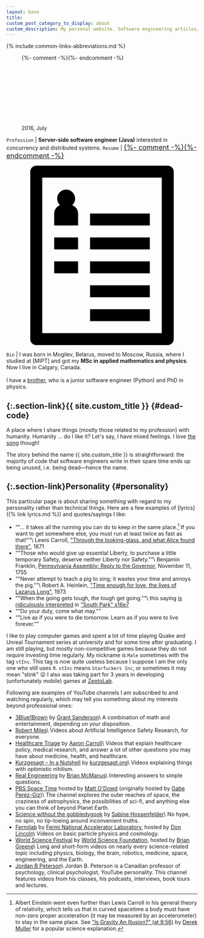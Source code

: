 ```yaml
---
layout: base
title:
custom_post_category_to_display: about
custom_description: My personal website. Software engineering articles/notes/thoughts written by me and occasionally other stuff.
---
```

{% include common-links-abbreviations.md %}

<figure style="display: block">
  {%- comment -%}<!-- -webkit-clip-path is for iOS Safari -->{%- endcomment -%}
  <img src="{% link /assets/img/face.png %}" alt="Me" style="clip-path: circle(49% at 50% 50%); -webkit-clip-path: circle(49% at 50% 50%); width: 12em; height: auto; display: block; margin-left: auto; margin-right: auto;">
  <figcaption>2016, July</figcaption>
</figure>

`Profession` | **Server-side software engineer (Java)** interested in concurrency and distributed systems.
`Resume` | <a class="button" style="font-size: 1.3em;" href="{% link resume.md %}" title="Resume">{%- comment -%}<!-- /assets/img/resume-badge.svg -->{%- endcomment -%}<svg class="svg-button" enable-background="new 0 0 96 96" version="1.1" viewBox="0 0 96 96" xmlns="http://www.w3.org/2000/svg"><path d="M72,63H42v6h30V63z M72,75H42v6h30V75z M72,27H42v6h30V27z M72,39H42v6h30V39z M72,51H42v6h30V51z M36,51H24v6h12V51z M81,3  H15c-1.657,0-3,1.343-3,3v84c0,1.657,1.343,3,3,3h66c1.657,0,3-1.343,3-3V6C84,4.343,82.657,3,81,3z M78,87H18V9h60V87z M36,39H24v6  h12V39z M36,27c0-1.938-1.231-3.576-2.95-4.209c0.886-0.821,1.45-1.986,1.45-3.291c0-2.486-2.015-4.5-4.5-4.5s-4.5,2.014-4.5,4.5  c0,1.305,0.563,2.47,1.45,3.291C25.231,23.424,24,25.062,24,27v6h12V27z"/></svg></a>
`Bio` | I was born in Mogilev, Belarus, moved to Moscow, Russia, where I studied at [MIPT] and got my **MSc in applied mathematics and physics**. Now I live in Calgary, Canada.<br><br>I have a <a href="https://www.kovalenko.place" title="Permanent head Damage">brother</a>, who is a junior software engineer (Python) and PhD in physics.

## [](#dead-code){:.section-link}{{ site.custom_title }} {#dead-code}
A place where I share things (mostly those related to my profession) with humanity.
Humanity … do I like it? Let's say, I have mixed feelings.
I love [the song](https://youtu.be/0755SXCTCN0) though!

The story behind the name {{ site.custom_title }} is straightforward:
the majority of code that software engineers write in their spare time ends up being unused, i.e. being dead&mdash;hence the name.

## [](#personality){:.section-link}Personality {#personality}
This particular page is about sharing something with regard to my personality rather than technical things.
Here are a few examples of [lyrics]({% link lyrics.md %}) and quotes/sayings I like:
* <q>"… it takes all the running you can do to keep in the same place.[^1] If you want to get somewhere else, you must run at least twice as fast as that!"</q>\\
  <span class="insignificant">Lewis Carroll, ["Through the looking-glass, and what Alice found there"](https://www.loc.gov/item/00000848/), 1871</span>
* <q>"Those who would give up essential Liberty, to purchase a little temporary Safety, deserve neither Liberty nor Safety."</q>\\
  <span class="insignificant">Benjamin Franklin, [Pennsylvania Assembly: Reply to the Governor](https://franklinpapers.org/framedVolumes.jsp?vol=6&page=238a), November 11, 1755</span>
* <q>"Never attempt to teach a pig to sing; it wastes your time and annoys the pig."</q>\\
  <span class="insignificant">Robert A. Heinlein, ["Time enough for love, the lives of Lazarus Long"](https://catalog.loc.gov/vwebv/search?searchCode=LCCN&searchArg=72098131&searchType=1&permalink=y), 1973</span>
* <q>"When the going gets tough, the tough get going."</q>\\
  <span class="insignificant">this saying [is ridiculously interpreted](https://youtu.be/z52kKE8qngs) in ["South Park" s16e7](https://www.southparkstudios.com/episodes/iyw8ps/south-park-cartman-finds-love-season-16-ep-7)</span>
* <q>"Do your duty, come what may."</q>
* <q>"Live as if you were to die tomorrow. Learn as if you were to live forever."</q>

I like to play computer games and spent a lot of time playing Quake and Unreal Tournament series at university and for some time after graduating.
I am still playing, but mostly non-competitive games because they do not require investing time regularly.
My nickname is `Male` sometimes with the tag `stInc`.
This tag is now quite useless because I suppose I am the only one who still uses it.
`stInc` means `Starfuckers Inc`, or sometimes it may mean "stink" &#x1f61b;
I also was taking part for 3 years in developing (unfortunately mobile) games at [ZeptoLab](https://youtu.be/mAXjQvJ2Umo).

Following are examples of YouTube channels I am subscribed to and watching regularly, which may tell you something about my interests beyond professional ones:

* [3Blue1Brown](https://www.youtube.com/3blue1brown)<span class="insignificant">&nbsp;by [Grant Sanderson](https://www.3blue1brown.com/about#about-the-author)</span>\\
  <span class="insignificant">A combination of math and entertainment, depending on your disposition.</span>
* [Robert Miles](https://www.youtube.com/RobertMilesAI)\\
  <span class="insignificant">Videos about Artificial Intelligence Safety Research, for everyone.</span>
* [Healthcare Triage](https://www.youtube.com/healthcaretriage)<span class="insignificant">&nbsp;by [Aaron Carroll](https://medicine.iu.edu/faculty/3005/carroll-aaron)</span>\\
  <span class="insignificant">Videos that explain healthcare policy, medical research, and answer a lot of other questions you may have about medicine, health, and healthcare.</span>
* [Kurzgesagt – In a Nutshell](https://www.youtube.com/inanutshell)<span class="insignificant">&nbsp;by [kurzgesagt.org](https://kurzgesagt.org/about/)</span>\\
  <span class="insignificant">Videos explaining things with optimistic nihilism.</span>
* [Real Engineering](https://www.youtube.com/RealEngineering)<span class="insignificant">&nbsp;by [Brian McManus](https://twitter.com/TheBrianMcManus)</span>\\
  <span class="insignificant">Interesting answers to simple questions.</span>
* [PBS Space Time](https://www.youtube.com/pbsspacetime)<span class="insignificant">&nbsp;hosted by [Matt O'Dowd](https://www.mattodowd.space/) (originally hosted by [Gabe Perez-Giz](https://twitter.com/fizziksgabe))</span>\\
  <span class="insignificant">The channel explores the outer reaches of space, the craziness of astrophysics, the possibilities of sci-fi, and anything else you can think of beyond Planet Earth.</span>
* [Science without the gobbledygook](https://www.youtube.com/SabineHossenfelder)<span class="insignificant">&nbsp;by [Sabine Hossenfelder](http://sabinehossenfelder.com/)</span>\\
  <span class="insignificant">No hype, no spin, no tip-toeing around inconvenient truths.</span>
* [Fermilab](https://www.youtube.com/fermilab)<span class="insignificant">&nbsp;by [Fermi National Accelerator Laboratory](https://www.fnal.gov/), hosted by [Don Lincoln](https://drdonlincoln.com/)</span>\\
  <span class="insignificant">Videos on basic particle physics and cosmology.</span>
* [World Science Festival](https://www.youtube.com/WorldScienceFestival)<span class="insignificant">&nbsp;by [World Science Foundation](https://www.worldsciencefestival.com/about/meet-our-team/), hosted by [Brian Greene](https://www.briangreene.org/)</span>\\
  <span class="insignificant">Long and short-form videos on nearly every science-related topic including physics, biology, the brain, robotics, medicine, space, engineering, and the Earth.</span>
* [Jordan B Peterson](https://www.youtube.com/JordanPetersonVideos)\\
  <span class="insignificant">Jordan B. Peterson is a Canadian professor of psychology,
  clinical psychologist, YouTube personality. This channel features videos from his classes,
  his podcasts, interviews, book tours and lectures.</span>

[^1]: Albert Einstein went even further than Lewis Carroll in his general theory of relativity, which tells us that in curved spacetime a body must
    have non-zero proper acceleration (it may be measured by an accelerometer) to stay in the same place.
    See ["Is Gravity An Illusion?" (at 9:56)](https://youtu.be/XRr1kaXKBsU?t=596)<span class="insignificant">&nbsp;by [Derek Muller](https://www.veritasium.com)</span>
    for a popular science explanation.
